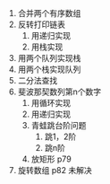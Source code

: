 1. 合并两个有序数组
2. 反转打印链表
    1. 用递归实现
    2. 用栈实现
3. 用两个队列实现栈
4. 用两个栈实现队列
5. 二分法查找
6. 斐波那契数列第n个数字
    1. 用循环实现
    2. 用递归实现
    3. 青蛙跳台阶问题
        1. 跳1，2阶
        2. 跳n阶
    4. 放矩形 p79
8. 旋转数组 p82 未解决